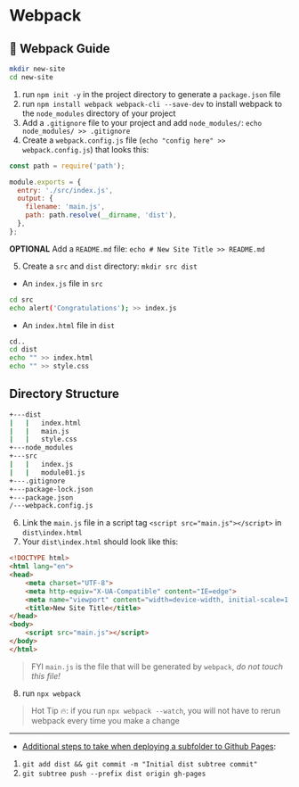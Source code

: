 # Webpack
## 📓 Webpack Guide

```sh
mkdir new-site
cd new-site
```
1. run `npm init -y` in the project directory to generate a `package.json` file
2. run `npm install webpack webpack-cli --save-dev` to install webpack to the `node_modules` directory of your project
3. Add a `.gitignore` file to your project and add `node_modules/`: `echo node_modules/ >> .gitignore`
4. Create a `webpack.config.js` file (`echo "config here" >> webpack.config.js`) that looks this:
```js
const path = require('path');

module.exports = {
  entry: './src/index.js',
  output: {
    filename: 'main.js',
    path: path.resolve(__dirname, 'dist'),
  },
};
```
**OPTIONAL** Add a `README.md` file: `echo # New Site Title >> README.md`

5. Create a `src` and `dist` directory: `mkdir src dist`

* An `index.js` file in `src`

```sh
cd src
echo alert('Congratulations'); >> index.js
```

* An `index.html` file in `dist`

```sh
cd..
cd dist
echo "" >> index.html
echo "" >> style.css
```

## Directory Structure
```sh
+---dist
|   |   index.html
|   |   main.js
|   |   style.css
+---node_modules
+---src
|   |   index.js
|   |   module01.js
+---.gitignore
+---package-lock.json
+---package.json
/---webpack.config.js
```

6. Link the `main.js` file in a script tag `<script src="main.js"></script>` in `dist\index.html`
7. Your `dist\index.html` should look like this:
```html
<!DOCTYPE html>
<html lang="en">
<head>
    <meta charset="UTF-8">
    <meta http-equiv="X-UA-Compatible" content="IE=edge">
    <meta name="viewport" content="width=device-width, initial-scale=1.0">
    <title>New Site Title</title>
</head>
<body>
    <script src="main.js"></script>   
</body>
</html>
```

 > FYI `main.js` is the file that will be generated by `webpack`, *do not touch this file!*

 8. run `npx webpack`

> Hot Tip 🔥: if you run `npx webpack --watch`, you will not have to rerun webpack every time you make a change

 - - -


* [Additional steps to take when deploying a subfolder to Github Pages](https://gist.github.com/cobyism/4730490):
1. `git add dist && git commit -m "Initial dist subtree commit"`
2. `git subtree push --prefix dist origin gh-pages`
